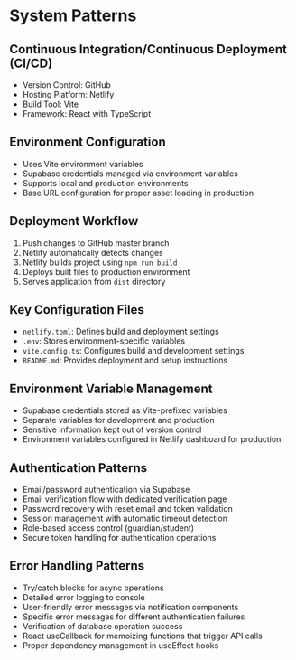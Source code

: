 # System Patterns

## Continuous Integration/Continuous Deployment (CI/CD)
- Version Control: GitHub
- Hosting Platform: Netlify
- Build Tool: Vite
- Framework: React with TypeScript

## Environment Configuration
- Uses Vite environment variables
- Supabase credentials managed via environment variables
- Supports local and production environments
- Base URL configuration for proper asset loading in production

## Deployment Workflow
1. Push changes to GitHub master branch
2. Netlify automatically detects changes
3. Netlify builds project using `npm run build`
4. Deploys built files to production environment
5. Serves application from `dist` directory

## Key Configuration Files
- `netlify.toml`: Defines build and deployment settings
- `.env`: Stores environment-specific variables
- `vite.config.ts`: Configures build and development settings
- `README.md`: Provides deployment and setup instructions

## Environment Variable Management
- Supabase credentials stored as Vite-prefixed variables
- Separate variables for development and production
- Sensitive information kept out of version control
- Environment variables configured in Netlify dashboard for production

## Authentication Patterns
- Email/password authentication via Supabase
- Email verification flow with dedicated verification page
- Password recovery with reset email and token validation
- Session management with automatic timeout detection
- Role-based access control (guardian/student)
- Secure token handling for authentication operations

## Error Handling Patterns
- Try/catch blocks for async operations
- Detailed error logging to console
- User-friendly error messages via notification components
- Specific error messages for different authentication failures
- Verification of database operation success
- React useCallback for memoizing functions that trigger API calls
- Proper dependency management in useEffect hooks
